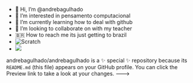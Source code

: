 - 👋 Hi, I’m @andrebagulhado
- 👀 I’m interested in pensamento computacional
- 🌱 I’m currently learning how to deal with github
- 📝 I’m looking to collaborate on with my teacher
- 🇧🇷 How to reach me its just getting to brazil
- ![Scratch](https://img.shields.io/badge/Scratch-4D97FF?style=for-the-badge&logo=Scratch&logoColor=white)
- <img src="https://img.shields.io/badge/JavaScript-323330?style=for-the-badge&logo=javascript&logoColor=F7DF1E">

andrebagulhado/andrebagulhado is a ✨ special ✨ repository because its `README.md` (this file) appears on your GitHub profile.
You can click the Preview link to take a look at your changes.
--->
